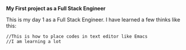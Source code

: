 __My First project as a Full Stack Engineer__

This is my day 1 as a Full Stack Engineer.
I have learned a few thinks like this:

~~~~
//This is how to place codes in text editor like Emacs
//I am learning a lot
~~~~